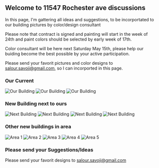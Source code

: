 ## Welcome to 11547 Rochester ave discussions

In this page, I'm gattering all ideas and suggestions, to be incorportated to our building pictures by color/design consultant

Please note that contract is signed and painting will start in the week of 24th and paint colors should be selected by early week of 17th.

Color consultant will be here next Saturday May 15th, please help our buiding become the best possible by your active participation.

Please send your favorit pictures and color designs to salour.savoji@gmail.com, so I can incorported in this page.

### Our Current 

![Our Building](https://salour.github.io/11547Rochester/Buildings/Current1.jpg)
![Our Building](https://salour.github.io/11547Rochester/Buildings/Current2.jpg)
![Our Building](https://salour.github.io/11547Rochester/Buildings/Current3.jpg)

### New Building next to ours 

![Next Building](https://salour.github.io/11547Rochester/Buildings/NextToUs2.jpg)
![Next Building](https://salour.github.io/11547Rochester/Buildings/NextToUs3.jpg)
![Next Building](https://salour.github.io/11547Rochester/Buildings/NextToUs4.jpg)
![Next Building](https://salour.github.io/11547Rochester/Buildings/NextToUs5.jpg)

### Other new buildings in area

![Area 1](https://salour.github.io/11547Rochester/Buildings/B1.jpg)
![Area 2](https://salour.github.io/11547Rochester/Buildings/C1.jpg)
![Area 3](https://salour.github.io/11547Rochester/Buildings/D1.jpg)
![Area 4](https://salour.github.io/11547Rochester/Buildings/E2.jpg)
![Area 5](https://salour.github.io/11547Rochester/Buildings/F2.jpg)

### Please send your Suggestions/Ideas

Please send your favorit designs to salour.savoji@gmail.com

